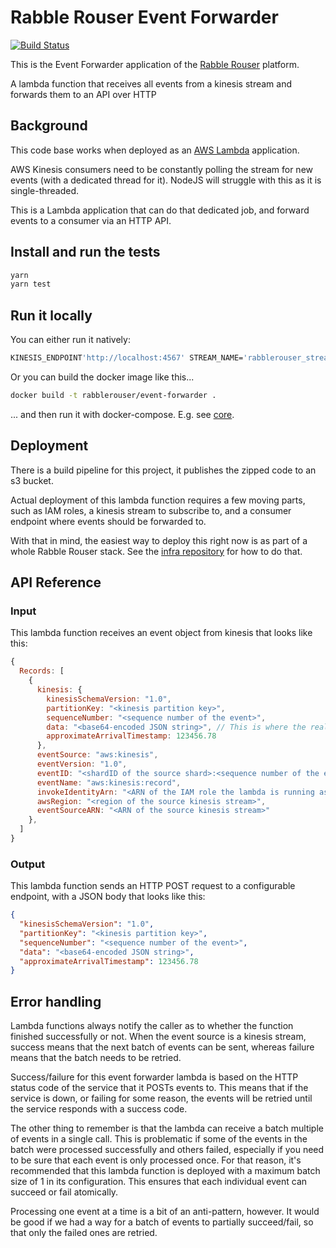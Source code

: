 # Rabble Rouser Event Forwarder

[![Build Status](https://travis-ci.org/rabblerouser/event-forwarder.svg?branch=master)](https://travis-ci.org/rabblerouser/event-forwarder)

This is the Event Forwarder application of the [Rabble Rouser](https://rabblerouser.team/) platform.

A lambda function that receives all events from a kinesis stream and forwards them to an API over HTTP

## Background

This code base works when deployed as an [AWS Lambda](https://aws.amazon.com/lambda/) application.

AWS Kinesis consumers need to be constantly polling the stream for new events (with a dedicated thread for it). NodeJS will struggle with this as it is single-threaded.

This is a Lambda application that can do that dedicated job, and forward events to a consumer via an HTTP API.

## Install and run the tests

```sh
yarn
yarn test
```

## Run it locally

You can either run it natively:

```sh
KINESIS_ENDPOINT'http://localhost:4567' STREAM_NAME='rabblerouser_stream' yarn start
```

Or you can build the docker image like this...

```sh
docker build -t rabblerouser/event-forwarder .
```

... and then run it with docker-compose. E.g. see [core](https://github.com/rabblerouser/core).

## Deployment

There is a build pipeline for this project, it publishes the zipped code to an s3 bucket.

Actual deployment of this lambda function requires a few moving parts, such as IAM roles, a kinesis stream to subscribe
to, and a consumer endpoint where events should be forwarded to.

With that in mind, the easiest way to deploy this right now is as part
of a whole Rabble Rouser stack.
See the [infra repository](https://github.com/rabblerouser/infra) for
how to do that.

## API Reference

### Input

This lambda function receives an event object from kinesis that looks like this:

```js
{
  Records: [
    {
      kinesis: {
        kinesisSchemaVersion: "1.0",
        partitionKey: "<kinesis partition key>",
        sequenceNumber: "<sequence number of the event>",
        data: "<base64-encoded JSON string>", // This is where the real payload data is
        approximateArrivalTimestamp: 123456.78
      },
      eventSource: "aws:kinesis",
      eventVersion: "1.0",
      eventID: "<shardID of the source shard>:<sequence number of the event>",
      eventName: "aws:kinesis:record",
      invokeIdentityArn: "<ARN of the IAM role the lambda is running as>",
      awsRegion: "<region of the source kinesis stream>",
      eventSourceARN: "<ARN of the source kinesis stream>"
    },
  ]
}
```

### Output

This lambda function sends an HTTP POST request to a configurable endpoint, with a JSON body that looks like this:

```json
{
  "kinesisSchemaVersion": "1.0",
  "partitionKey": "<kinesis partition key>",
  "sequenceNumber": "<sequence number of the event>",
  "data": "<base64-encoded JSON string>",
  "approximateArrivalTimestamp": 123456.78
}
```

## Error handling

Lambda functions always notify the caller as to whether the function finished successfully or not. When the event source
is a kinesis stream, success means that the next batch of events can be sent, whereas failure means that the batch needs
to be retried.

Success/failure for this event forwarder lambda is based on the HTTP status code of the service that it POSTs events to.
This means that if the service is down, or failing for some reason, the events will be retried until the service
responds with a success code.

The other thing to remember is that the lambda can receive a batch multiple of events in a single call. This is
problematic if some of the events in the batch were processed successfully and others failed, especially if you
need to be sure that each event is only processed once. For that reason, it's recommended that this lambda function is
deployed with a maximum batch size of 1 in its configuration. This ensures that each individual event can succeed or
fail atomically.

Processing one event at a time is a bit of an anti-pattern, however. It would be good if we had a way for a batch of
events to partially succeed/fail, so that only the failed ones are retried.
